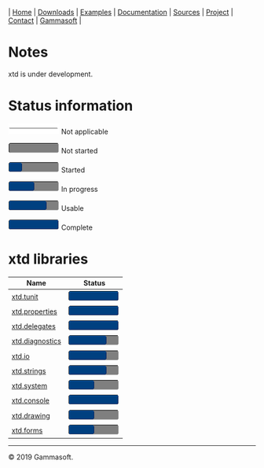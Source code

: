 | [Home](home.md) | [Downloads](downloads.md) | [Examples](examples.md) | [Documentation](documentation.md) | [Sources](https://github.com/gammasoft71/xtd) | [Project](https://sourceforge.net/projects/xtdpro/) | [Contact](contact.md) | [Gammasoft](https://gammasoft71.wixsite.com/gammasoft) |

# Notes 

xtd is under development.

# Status information

![progressina](pictures/progress_ina.png) Not applicable

![progress0](pictures/progress0.png) Not started

![progress25](pictures/progress25.png) Started

![progress50](pictures/progress50.png) In progress

![progress75](pictures/progress75.png) Usable

![progress100](pictures/progress100.png) Complete

# xtd libraries

| Name                                                                                                     | Status                                   |
|----------------------------------------------------------------------------------------------------------|------------------------------------------|
| [xtd.tunit](https://github.com/gammasoft71/xtd_tunit/tree/master/docs/development_status.md)             | ![progress100](pictures/progress100.png) |
| [xtd.properties](https://github.com/gammasoft71/xtd_properties/tree/master/docs/development_status.md)   | ![progress100](pictures/progress100.png) |
| [xtd.delegates](https://github.com/gammasoft71/xtd_delegates/tree/master/docs/development_status.md)     | ![progress100](pictures/progress100.png) |
| [xtd.diagnostics](https://github.com/gammasoft71/xtd_diagnostics/tree/master/docs/development_status.md) | ![progress100](pictures/progress75.png)  |
| [xtd.io](https://github.com/gammasoft71/xtd_io/tree/master/docs/development_status.md)                   | ![progress100](pictures/progress75.png)  |
| [xtd.strings](https://github.com/gammasoft71/xtd_strings/tree/master/docs/development_status.md)         | ![progress100](pictures/progress75.png)  |
| [xtd.system](https://github.com/gammasoft71/xtd_system/tree/master/docs/development_status.md)           | ![progress100](pictures/progress50.png)  |
| [xtd.console](https://github.com/gammasoft71/xtd_console/tree/master/docs/development_status.md)         | ![progress100](pictures/progress100.png) |
| [xtd.drawing](https://github.com/gammasoft71/xtd_drawing/tree/master/docs/development_status.md)         | ![progress100](pictures/progress50.png)  |
| [xtd.forms](https://github.com/gammasoft71/xtd_forms/tree/master/docs/development_status.md)             | ![progress100](pictures/progress50.png)  |

______________________________________________________________________________________________

© 2019 Gammasoft.

